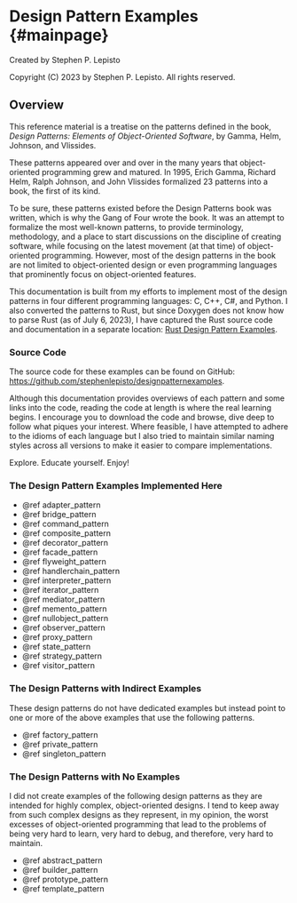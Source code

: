 # Design Pattern Examples {#mainpage}

Created by Stephen P. Lepisto

Copyright (C) 2023 by Stephen P. Lepisto.  All rights reserved.

## Overview

This reference material is a treatise on the patterns defined in the book,
*Design Patterns: Elements of Object-Oriented Software*, by Gamma, Helm,
Johnson, and Vlissides.

These patterns appeared over and over in the many years that object-oriented
programming grew and matured.  In 1995, Erich Gamma, Richard Helm, Ralph
Johnson, and John Vlissides formalized 23 patterns into a book, the first of
its kind.

To be sure, these patterns existed before the Design Patterns book was written,
which is why the Gang of Four wrote the book.  It was an attempt to formalize
the most well-known patterns, to provide terminology, methodology, and a place
to start discussions on the discipline of creating software, while focusing on
the latest movement (at that time) of object-oriented programming.  However,
most of the design patterns in the book are not limited to object-oriented
design or even programming languages that prominently focus on object-oriented
features.

This documentation is built from my efforts to implement most of the design
patterns in four different programming languages: C, C++, C#, and Python.  I
also converted the patterns to Rust, but since Doxygen does not know how to
parse Rust (as of July 6, 2023), I have captured the Rust source code and
documentation in a separate location:
[Rust Design Pattern Examples](https://stephenlepisto.com/developer/designpatternexamples/rust/doc/design_pattern_examples_rust/index.html "Browse Design Pattern Examples in Rust").


### Source Code

The source code for these examples can be found on GitHub: https://github.com/stephenlepisto/designpatternexamples.

Although this documentation provides overviews of each pattern and some links
into the code, reading the code at length is where the real learning begins.  I
encourage you to download the code and browse, dive deep to follow what piques
your interest.  Where feasible, I have attempted to adhere to the idioms of each
language but I also tried to maintain similar naming styles across all versions
to make it easier to compare implementations.

Explore.  Educate yourself.  Enjoy!


### The Design Pattern Examples Implemented Here
- @ref adapter_pattern
- @ref bridge_pattern
- @ref command_pattern
- @ref composite_pattern
- @ref decorator_pattern
- @ref facade_pattern
- @ref flyweight_pattern
- @ref handlerchain_pattern
- @ref interpreter_pattern
- @ref iterator_pattern
- @ref mediator_pattern
- @ref memento_pattern
- @ref nullobject_pattern
- @ref observer_pattern
- @ref proxy_pattern
- @ref state_pattern
- @ref strategy_pattern
- @ref visitor_pattern

### The Design Patterns with Indirect Examples
These design patterns do not have dedicated examples but instead point to one
or more of the above examples that use the following patterns.

- @ref factory_pattern
- @ref private_pattern
- @ref singleton_pattern

### The Design Patterns with No Examples
I did not create examples of the following design patterns as they are intended
for highly complex, object-oriented designs.  I tend to keep away from such
complex designs as they represent, in my opinion, the worst excesses of
object-oriented programming that lead to the problems of being very hard to
learn, very hard to debug, and therefore, very hard to maintain.

- @ref abstract_pattern
- @ref builder_pattern
- @ref prototype_pattern
- @ref template_pattern
